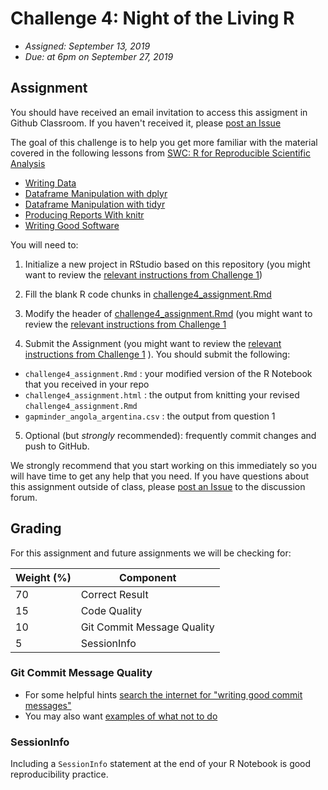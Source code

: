 # Challenge 4: Night of the Living R
- *Assigned: September 13, 2019*
- *Due: at 6pm on September 27, 2019*

## Assignment
You should have received an email invitation to access this assigment in Github Classroom.  If you haven't received it, please [post an Issue](https://github.com/IBIEM/community/issues)

The goal of this challenge is to help you get more familiar with the material covered in the following lessons from [SWC: R for Reproducible Scientific Analysis](http://swcarpentry.github.io/r-novice-gapminder/)


- [Writing Data](http://swcarpentry.github.io/r-novice-gapminder/11-writing-data/)
- [Dataframe Manipulation with dplyr](http://swcarpentry.github.io/r-novice-gapminder/13-dplyr/)
- [Dataframe Manipulation with tidyr](http://swcarpentry.github.io/r-novice-gapminder/14-tidyr/)
- [Producing Reports With knitr](http://swcarpentry.github.io/r-novice-gapminder/15-knitr-markdown/)
- [Writing Good Software](http://swcarpentry.github.io/r-novice-gapminder/16-wrap-up/)

You will need to:

1. Initialize a new project in RStudio based on this repository (you might want to review the [relevant instructions from Challenge 1](https://github.com/IBIEM/challenge_1/blob/master/README.Rmd#initialize-a-new-project))

2. Fill the blank R code chunks in [challenge4_assignment.Rmd](challenge4_assignment.Rmd)

3. Modify the header of [challenge4_assignment.Rmd](challenge4_assignment.Rmd) (you might want to review the [relevant instructions from Challenge 1](https://github.com/IBIEM/challenge_1/blob/master/README.Rmd#modify-the-header)

4. Submit the Assignment (you might want to review the [relevant instructions from Challenge 1](https://github.com/IBIEM/challenge_1/blob/master/README.Rmd#submitting-the-assignment) ).  You should submit the following:
  - `challenge4_assignment.Rmd` : your modified version of the R Notebook that you received in your repo
  - `challenge4_assignment.html` : the output from knitting your revised `challenge4_assignment.Rmd`
  - `gapminder_angola_argentina.csv` : the output from question 1

5. Optional (but *strongly* recommended): frequently commit changes and push to GitHub.

We strongly recommend that you start working on this immediately so you will have time to get any help that you need.  If you have questions about this assignment outside of class, please [post an Issue](https://github.com/IBIEM/community/issues) to the discussion forum.


## Grading
For this assignment and future assignments we will be checking for:

| Weight (%) | Component                  |
|------------|----------------------------|
|         70 | Correct Result             |
|         15 | Code Quality               |
|         10 | Git Commit Message Quality |
|          5 | SessionInfo                |


### Git Commit Message Quality
  - For some helpful hints [search the internet for "writing good commit messages"](https://duckduckgo.com/?q=writing+good+commit+messages)
  - You may also want [examples of what not to do](https://xkcd.com/1296/)

### SessionInfo
Including a `SessionInfo` statement at the end of your R Notebook is good reproducibility practice.

